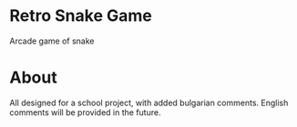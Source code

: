 # Retro Snake Game
Arcade game of snake

# About
All designed for a school project, with added bulgarian comments. English comments will be provided in the future.
